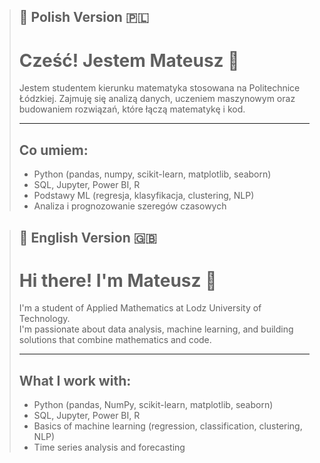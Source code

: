 > ## 📌 Polish Version 🇵🇱
> # Cześć! Jestem Mateusz 👋
> 
> Jestem studentem kierunku matematyka stosowana na Politechnice Łódzkiej. 
> Zajmuję się analizą danych, uczeniem maszynowym oraz budowaniem rozwiązań, które łączą matematykę i kod.
> 
> ---
> 
> ## Co umiem:
> - Python (pandas, numpy, scikit-learn, matplotlib, seaborn)
> - SQL, Jupyter, Power BI, R
> - Podstawy ML (regresja, klasyfikacja, clustering, NLP)
> - Analiza i prognozowanie szeregów czasowych


> ## 📌 English Version 🇬🇧
> 
> # Hi there! I'm Mateusz 👋
> 
> I'm a student of Applied Mathematics at Lodz University of Technology.  
> I'm passionate about data analysis, machine learning, and building solutions that combine mathematics and code.
> 
> ---
> 
> ## What I work with:
> - Python (pandas, NumPy, scikit-learn, matplotlib, seaborn)  
> - SQL, Jupyter, Power BI, R
> - Basics of machine learning (regression, classification, clustering, NLP)  
> - Time series analysis and forecasting 

